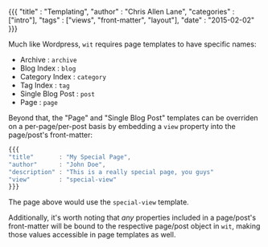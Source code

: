 {{{
"title"      : "Templating",
"author"     : "Chris Allen Lane",
"categories" : ["intro"],
"tags"       : ["views", "front-matter", "layout"],
"date"       : "2015-02-02"
}}}


Much like Wordpress, `wit` requires page templates to have specific names:

- Archive          : `archive`
- Blog Index       : `blog`
- Category Index   : `category`
- Tag Index        : `tag`
- Single Blog Post : `post`
- Page             : `page`

Beyond that, the "Page" and "Single Blog Post" templates can be overriden on a
per-page/per-post basis by embedding a `view` property into the page/post's
front-matter:

```javascript
{{{
"title"       : "My Special Page",
"author"      : "John Doe",
"description" : "This is a really special page, you guys"
"view"        : "special-view"
}}}
```

The page above would use the `special-view` template.

Additionally, it's worth noting that *any* properties included in a page/post's
front-matter will be bound to the respective page/post object in `wit`, making
those values accessible in page templates as well.
